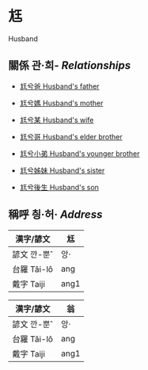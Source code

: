# 尪
Husband

## 關係 관·희- _Relationships_

- [尪兮爸 Husband's father](member57.md)

- [尪兮媽 Husband's mother](member58.md)

- [尪兮某 Husband's wife](member18.md)

- [尪兮哥 Husband's elder brother](member59.md)

- [尪兮小弟 Husband's younger brother](member60.md)

- [尪兮姊妹 Husband's sister](member61.md)

- [尪兮後生 Husband's son](member19.md)



## 稱呼 칑·허· _Address_

漢字/諺文 | 尪
--- | ---
諺文 깐-뿐ˆ | 앙·
台羅 Tâi-lô | ang
戴字 Taiji | ang1


漢字/諺文 | 翁
--- | ---
諺文 깐-뿐ˆ | 앙·
台羅 Tâi-lô | ang
戴字 Taiji | ang1


